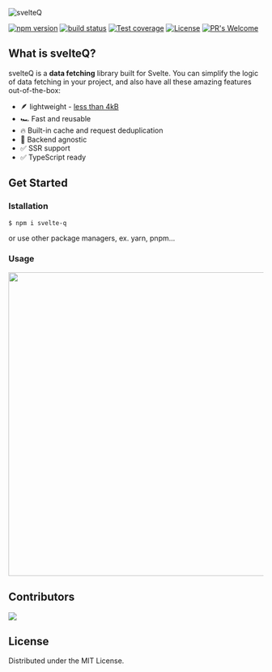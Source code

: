![svelteQ](https://user-images.githubusercontent.com/25841814/175697775-bf9daaa4-7e46-46d2-bab1-adf713e676e1.png)

[![npm version][npm-image]][npm-url]
[![build status][workflows-image]][workflows-url]
[![Test coverage][codecov-image]][codecov-url]
[![License][license-image]][license-url]
[![PR's Welcome][pr-welcoming-image]][pr-welcoming-url]

## What is svelteQ?

svelteQ is a **data fetching** library built for Svelte. You can simplify the logic of data fetching in your project, and also have all these amazing features out-of-the-box:

- 🪶 lightweight - [less than 4kB](https://bundlephobia.com/package/svelte-q)
- 🏎️ Fast and reusable
- 🔥 Built-in cache and request deduplication
- 🤗 Backend agnostic
- ✅ SSR support
- ✅ TypeScript ready

## Get Started

### Istallation
```
$ npm i svelte-q
```

or use other package managers, ex. yarn, pnpm...

### Usage
<img src='https://user-images.githubusercontent.com/25841814/175750265-25aaef41-182f-4f34-9254-8ad66ea8235f.png' width="600" />

## Contributors

<a href="https://github.com/maxam2017/svelte-q/graphs/contributors">
  <img src="https://contrib.rocks/image?repo=maxam2017/svelte-q" />
</a>

## License

Distributed under the MIT License.

[npm-image]: https://badge.fury.io/js/svelte-q.svg
[npm-url]: https://www.npmjs.com/package/svelte-q
[workflows-image]: https://github.com/maxam2017/svelteQ/workflows/CI/badge.svg
[workflows-url]: https://github.com/maxam2017/svelteQ/actions/workflows/main.yml
[codecov-image]: https://codecov.io/gh/maxam2017/svelteQ/branch/main/graph/badge.svg
[codecov-url]: https://codecov.io/github/maxam2017/svelteQ?branch=main
[license-image]: https://img.shields.io/github/license/maxam2017/svelte-q?style=flat-square
[license-url]: https://github.com/maxam2017/svelteQ
[twitter-image]: https://img.shields.io/twitter/url?color=%23555555&label=@svelteqjs&logo=twitter&style=flat-square&url=https%3A%2F%2Ftwitter.com%2Fsvelteqjs
[twitter-url]: https://twitter.com/svelteqjs
[pr-welcoming-image]: https://img.shields.io/badge/PRs-welcome-brightgreen.svg?style=flat-square
[pr-welcoming-url]: https://github.com/koajs/koa/pull/new
